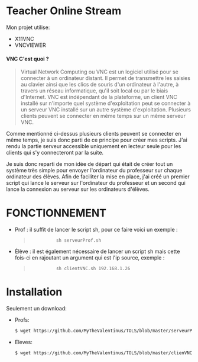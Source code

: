# Teacher Online Stream

Mon projet utilise:
  - X11VNC
  - VNCVIEWER

#### VNC C'est quoi ?
> Virtual Network Computing ou VNC est un logiciel utilisé pour se connecter à un ordinateur distant. Il permet de transmettre les saisies au clavier ainsi que les clics de souris d'un ordinateur à l'autre, à travers un réseau informatique, qu'il soit local ou par le biais d'Internet. VNC est indépendant de la plateforme, un client VNC installé sur n'importe quel système d'exploitation peut se connecter à un serveur VNC installé sur un autre système d'exploitation. Plusieurs clients peuvent se connecter en même temps sur un même serveur VNC.

Comme mentionné ci-dessus plusieurs clients peuvent se connecter en même temps, je suis donc parti de ce principe pour créer mes scripts. J'ai rendu la partie serveur accessible uniquement en lecteur seule pour les clients qui s'y connecteront par la suite.

Je suis donc reparti de mon idée de départ qui était de créer tout un système très simple pour envoyer l'ordinateur du professeur sur chaque ordinateur des élèves.
Afin de faciliter la mise en place, j'ai créé un premier script qui lance le serveur sur l'ordinateur du professeur et un second qui lance la connexion au serveur sur les ordinateurs d'élèves.

# FONCTIONNEMENT

* Prof : il suffit de lancer le script sh, pour ce faire voici un exemple :
    >               sh serveurProf.sh

* Élève : il est également nécessaire de lancer un script sh mais cette fois-ci en rajoutant un argument qui est l'ip source, exemple :
    >               sh clientVNC.sh 192.168.1.26

# Installation

Seulement un download:
* Profs: 
    ```sh
    $ wget https://github.com/MyTheValentinus/TOLS/blob/master/serveurProf.sh
    ```
    
* Eleves: 
    ```sh
    $ wget https://github.com/MyTheValentinus/TOLS/blob/master/clienVNC.sh
    ```
